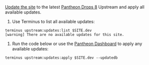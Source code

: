 [Update the site](/core-updates) to the latest [Pantheon Drops 8](https://github.com/pantheon-systems/drops-8) Upstream and apply all available updates.

1. Use Terminus to list all available updates:

  ```bash{outputLines:2}
  terminus upstream:updates:list $SITE.dev
  [warning] There are no available updates for this site.
  ```

1. Run the code below or use the [Pantheon Dashboard](/core-updates#apply-upstream-updates-via-the-site-dashboard) to apply any available updates:

  ```bash{promptUser: user}
  terminus upstream:updates:apply $SITE.dev --updatedb
  ```
